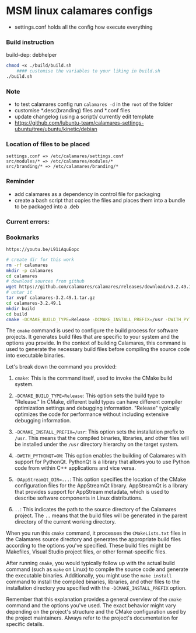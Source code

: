 # MSM linux calamares configs
- settings.conf holds all the config how execute everything

### Build instruction
build-dep: debhelper
```bash
chmod +x ./build/build.sh
    #### customise the variables to your liking in build.sh
./build.sh
```

### Note
- to test calamares config run ```calamares -d``` in the ```root``` of the folder
- customise *.desc(branding) files and *.conf files
- update changelog (using a script)/ currently edit template
- https://github.com/lubuntu-team/calamares-settings-ubuntu/tree/ubuntu/kinetic/debian
### Location of files to be placed
    settings.conf => /etc/calamares/settings.conf
    src/modules/* => /etc/calamares/modules/*
    src/branding/* => /etc/calamares/branding/*


### Reminder
- add calamares as a dependency in control file for packaging
- create a bash script that copies the files and places them into a bundle to be packaged into a .deb 

### Current errors:

### Bookmarks
    https://youtu.be/L91iAquEopc

```bash
# create dir for this work
rm -rf calamares
mkdir -p calamares
cd calamares
# download sources from github
wget https://github.com/calamares/calamares/releases/download/v3.2.49.1/calamares-3.2.49.1.tar.gz
# untar it
tar xvpf calamares-3.2.49.1.tar.gz
cd calamares-3.2.49.1
mkdir build
cd build
cmake -DCMAKE_BUILD_TYPE=Release -DCMAKE_INSTALL_PREFIX=/usr -DWITH_PYTHONQT=ON -DAppStreamQt_DIR=... .. 
```

The `cmake` command is used to configure the build process for software projects. It generates build files that are specific to your system and the options you provide. In the context of building Calamares, this command is used to generate the necessary build files before compiling the source code into executable binaries.

Let's break down the command you provided:

1. `cmake`: This is the command itself, used to invoke the CMake build system.

2. `-DCMAKE_BUILD_TYPE=Release`: This option sets the build type to "Release." In CMake, different build types can have different compiler optimization settings and debugging information. "Release" typically optimizes the code for performance without including extensive debugging information.

3. `-DCMAKE_INSTALL_PREFIX=/usr`: This option sets the installation prefix to `/usr`. This means that the compiled binaries, libraries, and other files will be installed under the `/usr` directory hierarchy on the target system.

4. `-DWITH_PYTHONQT=ON`: This option enables the building of Calamares with support for PythonQt. PythonQt is a library that allows you to use Python code from within C++ applications and vice versa.

5. `-DAppStreamQt_DIR=...`: This option specifies the location of the CMake configuration files for the AppStreamQt library. AppStreamQt is a library that provides support for AppStream metadata, which is used to describe software components in Linux distributions.

6. `..`: This indicates the path to the source directory of the Calamares project. The `..` means that the build files will be generated in the parent directory of the current working directory.

When you run this `cmake` command, it processes the `CMakeLists.txt` files in the Calamares source directory and generates the appropriate build files according to the options you've specified. These build files might be Makefiles, Visual Studio project files, or other format-specific files.

After running `cmake`, you would typically follow up with the actual build command (such as `make` on Linux) to compile the source code and generate the executable binaries. Additionally, you might use the `make install` command to install the compiled binaries, libraries, and other files to the installation directory you specified with the `-DCMAKE_INSTALL_PREFIX` option.

Remember that this explanation provides a general overview of the `cmake` command and the options you've used. The exact behavior might vary depending on the project's structure and the CMake configuration used by the project maintainers. Always refer to the project's documentation for specific details.